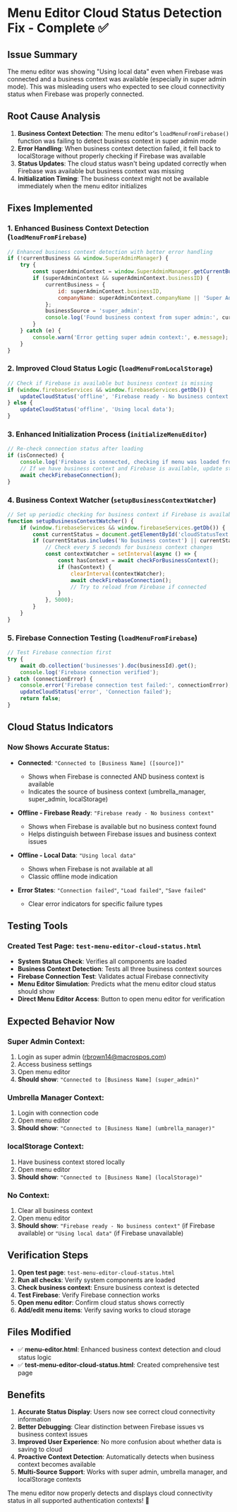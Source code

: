 # Menu Editor Cloud Status Detection Fix - Complete ✅

## Issue Summary
The menu editor was showing "Using local data" even when Firebase was connected and a business context was available (especially in super admin mode). This was misleading users who expected to see cloud connectivity status when Firebase was properly connected.

## Root Cause Analysis
1. **Business Context Detection**: The menu editor's `loadMenuFromFirebase()` function was failing to detect business context in super admin mode
2. **Error Handling**: When business context detection failed, it fell back to localStorage without properly checking if Firebase was available
3. **Status Updates**: The cloud status wasn't being updated correctly when Firebase was available but business context was missing
4. **Initialization Timing**: The business context might not be available immediately when the menu editor initializes

## Fixes Implemented

### 1. Enhanced Business Context Detection (`loadMenuFromFirebase`)
```javascript
// Enhanced business context detection with better error handling
if (!currentBusiness && window.SuperAdminManager) {
    try {
        const superAdminContext = window.SuperAdminManager.getCurrentBusinessContext();
        if (superAdminContext && superAdminContext.businessID) {
            currentBusiness = {
                id: superAdminContext.businessID,
                companyName: superAdminContext.companyName || 'Super Admin Business'
            };
            businessSource = 'super_admin';
            console.log('Found business context from super admin:', currentBusiness.companyName);
        }
    } catch (e) {
        console.warn('Error getting super admin context:', e.message);
    }
}
```

### 2. Improved Cloud Status Logic (`loadMenuFromLocalStorage`)
```javascript
// Check if Firebase is available but business context is missing
if (window.firebaseServices && window.firebaseServices.getDb()) {
    updateCloudStatus('offline', 'Firebase ready - No business context');
} else {
    updateCloudStatus('offline', 'Using local data');
}
```

### 3. Enhanced Initialization Process (`initializeMenuEditor`)
```javascript
// Re-check connection status after loading
if (isConnected) {
    console.log('Firebase is connected, checking if menu was loaded from cloud...');
    // If we have business context and Firebase is available, update status to connected
    await checkFirebaseConnection();
}
```

### 4. Business Context Watcher (`setupBusinessContextWatcher`)
```javascript
// Set up periodic checking for business context if Firebase is available
function setupBusinessContextWatcher() {
    if (window.firebaseServices && window.firebaseServices.getDb()) {
        const currentStatus = document.getElementById('cloudStatusText').textContent;
        if (currentStatus.includes('No business context') || currentStatus.includes('No business selected')) {
            // Check every 5 seconds for business context changes
            const contextWatcher = setInterval(async () => {
                const hasContext = await checkForBusinessContext();
                if (hasContext) {
                    clearInterval(contextWatcher);
                    await checkFirebaseConnection();
                    // Try to reload from Firebase if connected
                }
            }, 5000);
        }
    }
}
```

### 5. Firebase Connection Testing (`loadMenuFromFirebase`)
```javascript
// Test Firebase connection first
try {
    await db.collection('businesses').doc(businessId).get();
    console.log('Firebase connection verified');
} catch (connectionError) {
    console.error('Firebase connection test failed:', connectionError);
    updateCloudStatus('error', 'Connection failed');
    return false;
}
```

## Cloud Status Indicators

### Now Shows Accurate Status:
- **Connected**: `"Connected to [Business Name] ([source])"`
  - Shows when Firebase is connected AND business context is available
  - Indicates the source of business context (umbrella_manager, super_admin, localStorage)

- **Offline - Firebase Ready**: `"Firebase ready - No business context"`
  - Shows when Firebase is available but no business context found
  - Helps distinguish between Firebase issues and business context issues

- **Offline - Local Data**: `"Using local data"`
  - Shows when Firebase is not available at all
  - Classic offline mode indication

- **Error States**: `"Connection failed"`, `"Load failed"`, `"Save failed"`
  - Clear error indicators for specific failure types

## Testing Tools

### Created Test Page: `test-menu-editor-cloud-status.html`
- **System Status Check**: Verifies all components are loaded
- **Business Context Detection**: Tests all three business context sources
- **Firebase Connection Test**: Validates actual Firebase connectivity
- **Menu Editor Simulation**: Predicts what the menu editor cloud status should show
- **Direct Menu Editor Access**: Button to open menu editor for verification

## Expected Behavior Now

### Super Admin Context:
1. Login as super admin (rbrown14@macrospos.com)
2. Access business settings
3. Open menu editor
4. **Should show**: `"Connected to [Business Name] (super_admin)"`

### Umbrella Manager Context:
1. Login with connection code
2. Open menu editor  
3. **Should show**: `"Connected to [Business Name] (umbrella_manager)"`

### localStorage Context:
1. Have business context stored locally
2. Open menu editor
3. **Should show**: `"Connected to [Business Name] (localStorage)"`

### No Context:
1. Clear all business context
2. Open menu editor
3. **Should show**: `"Firebase ready - No business context"` (if Firebase available) or `"Using local data"` (if Firebase unavailable)

## Verification Steps

1. **Open test page**: `test-menu-editor-cloud-status.html`
2. **Run all checks**: Verify system components are loaded
3. **Check business context**: Ensure business context is detected
4. **Test Firebase**: Verify Firebase connection works
5. **Open menu editor**: Confirm cloud status shows correctly
6. **Add/edit menu items**: Verify saving works to cloud storage

## Files Modified

- ✅ **menu-editor.html**: Enhanced business context detection and cloud status logic
- ✅ **test-menu-editor-cloud-status.html**: Created comprehensive test page

## Benefits

1. **Accurate Status Display**: Users now see correct cloud connectivity information
2. **Better Debugging**: Clear distinction between Firebase issues vs business context issues  
3. **Improved User Experience**: No more confusion about whether data is saving to cloud
4. **Proactive Context Detection**: Automatically detects when business context becomes available
5. **Multi-Source Support**: Works with super admin, umbrella manager, and localStorage contexts

The menu editor now properly detects and displays cloud connectivity status in all supported authentication contexts! 🎉
